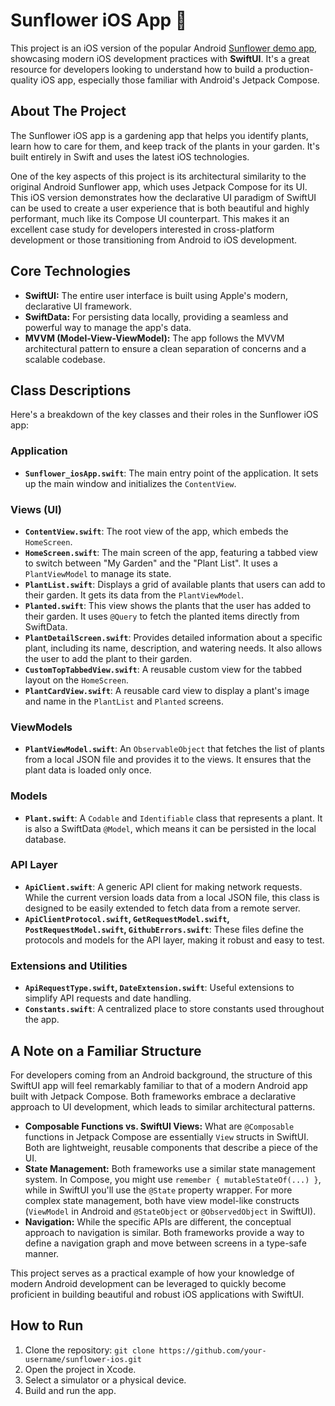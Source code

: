 # Sunflower iOS App 🌻

This project is an iOS version of the popular Android [Sunflower demo app](https://github.com/android/sunflower), showcasing modern iOS development practices with **SwiftUI**. It's a great resource for developers looking to understand how to build a production-quality iOS app, especially those familiar with Android's Jetpack Compose.

## About The Project

The Sunflower iOS app is a gardening app that helps you identify plants, learn how to care for them, and keep track of the plants in your garden. It's built entirely in Swift and uses the latest iOS technologies.

One of the key aspects of this project is its architectural similarity to the original Android Sunflower app, which uses Jetpack Compose for its UI. This iOS version demonstrates how the declarative UI paradigm of SwiftUI can be used to create a user experience that is both beautiful and highly performant, much like its Compose UI counterpart. This makes it an excellent case study for developers interested in cross-platform development or those transitioning from Android to iOS development.

## Core Technologies

* **SwiftUI:** The entire user interface is built using Apple's modern, declarative UI framework.
* **SwiftData:** For persisting data locally, providing a seamless and powerful way to manage the app's data.
* **MVVM (Model-View-ViewModel):** The app follows the MVVM architectural pattern to ensure a clean separation of concerns and a scalable codebase.

## Class Descriptions

Here's a breakdown of the key classes and their roles in the Sunflower iOS app:

### Application
- **`Sunflower_iosApp.swift`**: The main entry point of the application. It sets up the main window and initializes the `ContentView`.

### Views (UI)
- **`ContentView.swift`**: The root view of the app, which embeds the `HomeScreen`.
- **`HomeScreen.swift`**: The main screen of the app, featuring a tabbed view to switch between "My Garden" and the "Plant List". It uses a `PlantViewModel` to manage its state.
- **`PlantList.swift`**: Displays a grid of available plants that users can add to their garden. It gets its data from the `PlantViewModel`.
- **`Planted.swift`**: This view shows the plants that the user has added to their garden. It uses `@Query` to fetch the planted items directly from SwiftData.
- **`PlantDetailScreen.swift`**: Provides detailed information about a specific plant, including its name, description, and watering needs. It also allows the user to add the plant to their garden.
- **`CustomTopTabbedView.swift`**: A reusable custom view for the tabbed layout on the `HomeScreen`.
- **`PlantCardView.swift`**: A reusable card view to display a plant's image and name in the `PlantList` and `Planted` screens.

### ViewModels
- **`PlantViewModel.swift`**: An `ObservableObject` that fetches the list of plants from a local JSON file and provides it to the views. It ensures that the plant data is loaded only once.

### Models
- **`Plant.swift`**: A `Codable` and `Identifiable` class that represents a plant. It is also a SwiftData `@Model`, which means it can be persisted in the local database.

### API Layer
- **`ApiClient.swift`**: A generic API client for making network requests. While the current version loads data from a local JSON file, this class is designed to be easily extended to fetch data from a remote server.
- **`ApiClientProtocol.swift`, `GetRequestModel.swift`, `PostRequestModel.swift`, `GithubErrors.swift`**: These files define the protocols and models for the API layer, making it robust and easy to test.

### Extensions and Utilities
- **`ApiRequestType.swift`, `DateExtension.swift`**: Useful extensions to simplify API requests and date handling.
- **`Constants.swift`**: A centralized place to store constants used throughout the app.

## A Note on a Familiar Structure

For developers coming from an Android background, the structure of this SwiftUI app will feel remarkably familiar to that of a modern Android app built with Jetpack Compose. Both frameworks embrace a declarative approach to UI development, which leads to similar architectural patterns.

- **Composable Functions vs. SwiftUI Views:** What are `@Composable` functions in Jetpack Compose are essentially `View` structs in SwiftUI. Both are lightweight, reusable components that describe a piece of the UI.
- **State Management:** Both frameworks use a similar state management system. In Compose, you might use `remember { mutableStateOf(...) }`, while in SwiftUI you'll use the `@State` property wrapper. For more complex state management, both have view model-like constructs (`ViewModel` in Android and `@StateObject` or `@ObservedObject` in SwiftUI).
- **Navigation:** While the specific APIs are different, the conceptual approach to navigation is similar. Both frameworks provide a way to define a navigation graph and move between screens in a type-safe manner.

This project serves as a practical example of how your knowledge of modern Android development can be leveraged to quickly become proficient in building beautiful and robust iOS applications with SwiftUI.

## How to Run

1. Clone the repository: `git clone https://github.com/your-username/sunflower-ios.git`
2. Open the project in Xcode.
3. Select a simulator or a physical device.
4. Build and run the app.
